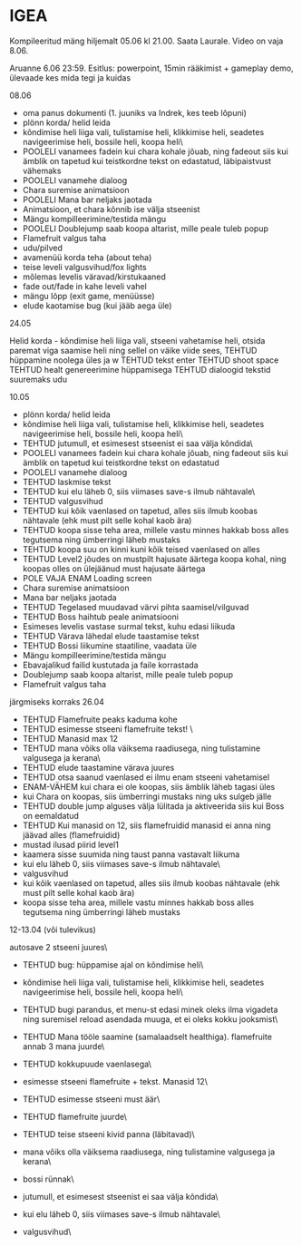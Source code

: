 # IGEA

Kompileeritud mäng hiljemalt 05.06 kl 21.00. Saata Laurale.
Video on vaja 8.06.

Aruanne 6.06 23:59.
Esitlus: powerpoint, 15min rääkimist + gameplay demo, ülevaade kes mida tegi ja kuidas


08.06

- oma panus dokumenti (1. juuniks va Indrek, kes teeb lõpuni)
- plönn korda/ helid leida
- kõndimise heli liiga vali, tulistamise heli, klikkimise heli, seadetes navigeerimise heli, bossile heli, koopa heli\
- POOLELI vanamees fadein kui chara kohale jõuab, ning fadeout siis kui ämblik on tapetud kui teistkordne tekst on edastatud, läbipaistvust vähemaks
- POOLELI vanamehe dialoog
- Chara suremise animatsioon
- POOLELI Mana bar neljaks jaotada
- Animatsioon, et chara kõnnib ise välja stseenist
- Mängu kompilleerimine/testida mängu
- POOLELI Doublejump saab koopa altarist, mille peale tuleb popup
- Flamefruit valgus taha
- udu/pilved
- avamenüü korda teha (about teha)
- teise leveli valgusvihud/fox lights
- mõlemas levelis väravad/kirstukaaned
- fade out/fade in kahe leveli vahel
- mängu lõpp (exit game, menüüsse)
- elude kaotamise bug (kui jääb aega üle)


24.05

Helid korda - kõndimise heli liiga vali, stseeni vahetamise heli, otsida paremat viga saamise heli ning sellel on väike viide sees, 
TEHTUD hüppamine noolega üles ja w
TEHTUD tekst enter
TEHTUD shoot space
TEHTUD healt genereerimine hüppamisega
TEHTUD dialoogid tekstid suuremaks
udu


10.05

- plönn korda/ helid leida
- kõndimise heli liiga vali, tulistamise heli, klikkimise heli, seadetes navigeerimise heli, bossile heli, koopa heli\
- TEHTUD jutumull, et esimesest stseenist ei saa välja kõndida\
- POOLELI vanamees fadein kui chara kohale jõuab, ning fadeout siis kui ämblik on tapetud kui teistkordne tekst on edastatud
- POOLELI vanamehe dialoog
- TEHTUD laskmise tekst
- TEHTUD kui elu läheb 0, siis viimases save-s ilmub nähtavale\
- TEHTUD valgusvihud
- TEHTUD kui kõik vaenlased on tapetud, alles siis ilmub koobas nähtavale (ehk must pilt selle kohal kaob ära)
- TEHTUD koopa sisse teha area, millele vastu minnes hakkab boss alles tegutsema ning ümberringi läheb mustaks
- TEHTUD koopa suu on kinni kuni kõik teised vaenlased on alles
- TEHTUD Level2 jõudes on mustpilt hajusate äärtega koopa kohal, ning koopas olles on ülejäänud must hajusate äärtega
- POLE VAJA ENAM Loading screen
- Chara suremise animatsioon
- Mana bar neljaks jaotada
- TEHTUD Tegelased muudavad värvi pihta saamisel/vilguvad
- TEHTUD Boss haihtub peale animatsiooni
- Esimeses levelis vastase surmal tekst, kuhu edasi liikuda
- TEHTUD Värava lähedal elude taastamise tekst
- TEHTUD Bossi liikumine staatiline, vaadata üle
- Mängu kompilleerimine/testida mängu
- Ebavajalikud failid kustutada ja faile korrastada
- Doublejump saab koopa altarist, mille peale tuleb popup
- Flamefruit valgus taha



järgmiseks korraks 26.04


- TEHTUD Flamefruite peaks kaduma kohe
- TEHTUD esimesse stseeni flamefruite tekst! \
- TEHTUD Manasid max 12
- TEHTUD mana võiks olla väiksema raadiusega, ning tulistamine valgusega ja kerana\
- TEHTUD elude taastamine värava juures
- TEHTUD otsa saanud vaenlased ei ilmu enam stseeni vahetamisel
- ENAM-VÄHEM kui chara ei ole koopas, siis ämblik läheb tagasi üles
- kui Chara on koopas, siis ümberringi mustaks ning uks sulgeb jälle
- TEHTUD double jump alguses välja lülitada ja aktiveerida siis kui Boss on eemaldatud
- TEHTUD Kui manasid on 12, siis flamefruidid manasid ei anna ning jäävad alles (flamefruidid) 
- mustad ilusad piirid level1
- kaamera sisse suumida ning taust panna vastavalt liikuma
- kui elu läheb 0, siis viimases save-s ilmub nähtavale\
- valgusvihud
- kui kõik vaenlased on tapetud, alles siis ilmub koobas nähtavale (ehk must pilt selle kohal kaob ära)
- koopa sisse teha area, millele vastu minnes hakkab boss alles tegutsema ning ümberringi läheb mustaks









12-13.04 (või tulevikus)

autosave 2 stseeni juures\
- TEHTUD bug: hüppamise ajal on kõndimise heli\
- kõndimise heli liiga vali, tulistamise heli, klikkimise heli, seadetes navigeerimise heli, bossile heli, koopa heli\
- TEHTUD bugi parandus, et menu-st edasi minek oleks ilma vigadeta ning suremisel reload asendada muuga, et ei oleks kokku jooksmist\
- TEHTUD Mana tööle saamine (samalaadselt healthiga). flamefruite annab 3 mana juurde\
- TEHTUD kokkupuude vaenlasega\
- esimesse stseeni flamefruite + tekst. Manasid 12\
- TEHTUD esimesse stseeni must äär\
- TEHTUD flamefruite juurde\
- TEHTUD teise stseeni kivid panna (läbitavad)\
- mana võiks olla väiksema raadiusega, ning tulistamine valgusega ja kerana\

- bossi rünnak\
- jutumull, et esimesest stseenist ei saa välja kõndida\
- kui elu läheb 0, siis viimases save-s ilmub nähtavale\
- valgusvihud\





